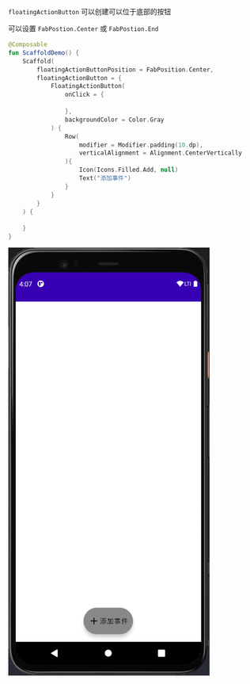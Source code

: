 
`floatingActionButton` 可以创建可以位于底部的按钮

可以设置 `FabPostion.Center` 或 `FabPostion.End`

``` kotlin
@Composable
fun ScaffoldDemo() {
    Scaffold(
        floatingActionButtonPosition = FabPosition.Center,
        floatingActionButton = {
            FloatingActionButton(
                onClick = {

                },
                backgroundColor = Color.Gray
            ) {
                Row(
                    modifier = Modifier.padding(10.dp),
                    verticalAlignment = Alignment.CenterVertically
                ){
                    Icon(Icons.Filled.Add, null)
                    Text("添加事件")
                }
            }
        }
    ) {
        
    }
}
```

![](../../assets/layout/scaffold/floatingactionbutton/demo.png)